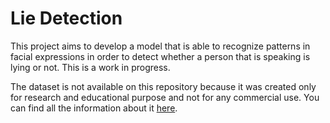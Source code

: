 # Lie Detection

This project aims to develop a model that is able to recognize patterns in facial expressions in order to detect whether a person that is speaking is lying or not. This is a work in progress.

The dataset is not available on this repository because it was created only for research and educational purpose and not for any commercial use. You can find all the information about it [here]("http://iab-rubric.org/resources/BagLies.html").
